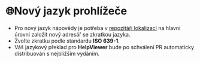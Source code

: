 # 🌐Nový jazyk prohlížeče

- Pro nový jazyk nápovědy je potřeba v [repozitáři lokalizací][Localiz] na hlavní úrovni založit nový adresář se zkratkou jazyka.
- Zvolte zkratku podle standardu **ISO 639-1**.
- Váš jazykový překlad pro **HelpViewer** bude po schválení PR automaticky distribuován s nejbližším vydáním.

[Localiz]: https://github.com/HelpViewer/Translations "Lokalizace HelpViewer"
